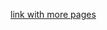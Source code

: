[link with more pages](https://www.behance.net/gallery/199378577/Task-tracker-web-application-Product-design?tracking_source=search_projects%7Ctask+management+webapp+ui+design&l=38)
